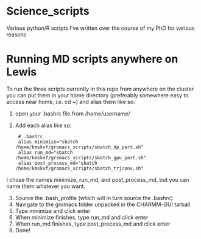 # Science_scripts
Various python/R scripts I've written over the course of my PhD for various reasons


# Running MD scripts anywhere on Lewis
To run the three scripts currently in this repo from anywhere on the cluster you can put them in your home directory (preferably somewhere easy to access near home, i.e. cd ~) and alias them like so:

1. open your .bashrc file from /home/username/
2. Add each alias like so:

        # .bashrc
        alias minimize="sbatch /home/kmskvf/gromacs_scripts/sbatch_dp_part.sh"
        alias run_md="sbatch /home/kmskvf/gromacs_scripts/sbatch_gpu_part.sh"
        alias post_process_md="sbatch /home/kmskvf/gromacs_scripts/sbatch_trjconv.sh"

I chose the names minimize, run_md, and post_process_md, but you can name them whatever you want.

3. Source the .bash_profile (which will in turn source the .bashrc)
4. Navigate to the gromacs folder unpacked in the CHARMM-GUI tarball
5. Type minimize and click enter
6. When minimize finishes, type run_md and click enter
7. When run_md finishes, type post_process_md and click enter
8. Done!
